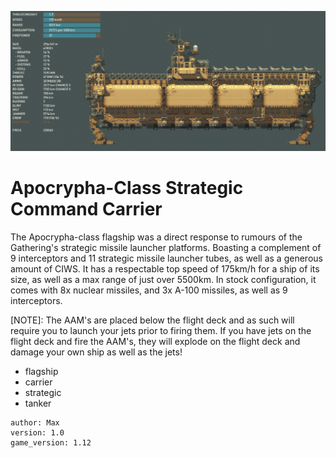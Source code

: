 
![](Apocrypha.png)
# Apocrypha-Class Strategic Command Carrier
The Apocrypha-class flagship was a direct response to rumours of the Gathering's strategic missile launcher platforms. Boasting a complement of 9 interceptors and 11 strategic missile launcher tubes, as well as a generous amount of CIWS. It has a respectable top speed of 175km/h for a ship of its size, as well as a max range of just over 5500km.
In stock configuration, it comes with 8x nuclear missiles, and 3x A-100 missiles, as well as 9 interceptors.

[NOTE]: The AAM's are placed below the flight deck and as such will require you to launch your jets prior to firing them. If you have jets on the flight deck and fire the AAM's, they will explode on the flight deck and damage your own ship as well as the jets!

- flagship
- carrier
- strategic
- tanker


```
author: Max
version: 1.0
game_version: 1.12
```
            